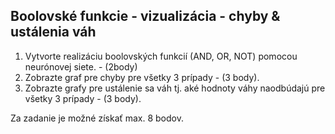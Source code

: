 ## Boolovské funkcie - vizualizácia - chyby & ustálenia váh

1. Vytvorte realizáciu boolovských funkcií (AND, OR,  NOT) pomocou neurónovej siete. - (2body)
2. Zobrazte graf pre chyby pre všetky 3 prípady - (3 body).
3. Zobrazte grafy pre ustálenie sa váh tj. aké hodnoty váhy naodbúdajú pre všetky 3 prípady - (3 body).

Za zadanie je možné získať max. 8 bodov.
